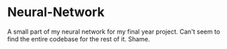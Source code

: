 # Neural-Network

A small part of my neural network for my final year project. Can't seem to find the entire codebase for the rest of it. Shame.
